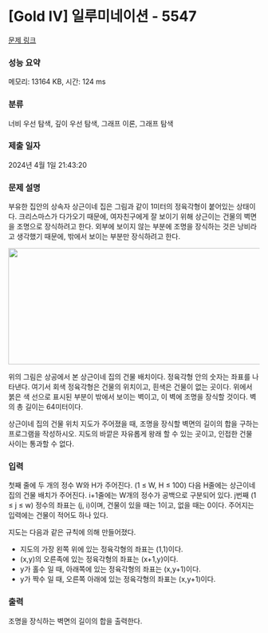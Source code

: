 # [Gold IV] 일루미네이션 - 5547 

[문제 링크](https://www.acmicpc.net/problem/5547) 

### 성능 요약

메모리: 13164 KB, 시간: 124 ms

### 분류

너비 우선 탐색, 깊이 우선 탐색, 그래프 이론, 그래프 탐색

### 제출 일자

2024년 4월 1일 21:43:20

### 문제 설명

<p>부유한 집안의 상속자 상근이네 집은 그림과 같이 1미터의 정육각형이 붙어있는 상태이다. 크리스마스가 다가오기 때문에, 여자친구에게 잘 보이기 위해 상근이는 건물의 벽면을 조명으로 장식하려고 한다. 외부에 보이지 않는 부분에 조명을 장식하는 것은 낭비라고 생각했기 때문에, 밖에서 보이는 부분만 장식하려고 한다.</p>

<p style="text-align: center;"><img alt="" src="" style="width: 522px; height: 233px;"></p>

<p>위의 그림은 상공에서 본 상근이네 집의 건물 배치이다. 정육각형 안의 숫자는 좌표를 나타낸다. 여기서 회색 정육각형은 건물의 위치이고, 흰색은 건물이 없는 곳이다. 위에서 붉은 색 선으로 표시된 부분이 밖에서 보이는 벽이고, 이 벽에 조명을 장식할 것이다. 벽의 총 길이는 64미터이다.</p>

<p>상근이네 집의 건물 위치 지도가 주어졌을 때, 조명을 장식할 벽면의 길이의 합을 구하는 프로그램을 작성하시오. 지도의 바깥은 자유롭게 왕래 할 수 있는 곳이고, 인접한 건물 사이는 통과할 수 없다.</p>

### 입력 

 <p>첫째 줄에 두 개의 정수 W와 H가 주어진다. (1 ≤ W, H ≤ 100) 다음 H줄에는 상근이네 집의 건물 배치가 주어진다. i+1줄에는 W개의 정수가 공백으로 구분되어 있다. j번째 (1 ≤ j ≤ w) 정수의 좌표는 (j, i)이며, 건물이 있을 때는 1이고, 없을 때는 0이다. 주어지는 입력에는 건물이 적어도 하나 있다.</p>

<p>지도는 다음과 같은 규칙에 의해 만들어졌다.</p>

<ul>
	<li>지도의 가장 왼쪽 위에 있는 정육각형의 좌표는 (1,1)이다.</li>
	<li>(x,y)의 오른족에 있는 정육각형의 좌표는 (x+1,y)이다.</li>
	<li>y가 홀수 일 때, 아래쪽에 있는 정육각형의 좌표는 (x,y+1)이다.</li>
	<li>y가 짝수 일 때, 오른쪽 아래에 있는 정육각형의 좌표는 (x,y+1)이다.</li>
</ul>

### 출력 

 <p>조명을 장식하는 벽면의 길이의 합을 출력한다.</p>

